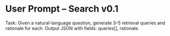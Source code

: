 # User Prompt – Search v0.1

Task: Given a natural-language question, generate 3–5 retrieval queries and rationale for each.
Output JSON with fields: queries[], rationale.

